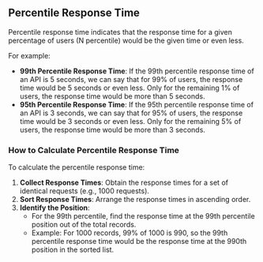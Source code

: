 ## Percentile Response Time

Percentile response time indicates that the response time for a given percentage of users (N percentile) would be the given time or even less.

For example:
- **99th Percentile Response Time**: If the 99th percentile response time of an API is 5 seconds, we can say that for 99% of users, the response time would be 5 seconds or even less. Only for the remaining 1% of users, the response time would be more than 5 seconds.
- **95th Percentile Response Time**: If the 95th percentile response time of an API is 3 seconds, we can say that for 95% of users, the response time would be 3 seconds or even less. Only for the remaining 5% of users, the response time would be more than 3 seconds.

### How to Calculate Percentile Response Time

To calculate the percentile response time:
1. **Collect Response Times**: Obtain the response times for a set of identical requests (e.g., 1000 requests).
2. **Sort Response Times**: Arrange the response times in ascending order.
3. **Identify the Position**:
   - For the 99th percentile, find the response time at the 99th percentile position out of the total records.
   - Example: For 1000 records, 99% of 1000 is 990, so the 99th percentile response time would be the response time at the 990th position in the sorted list.

